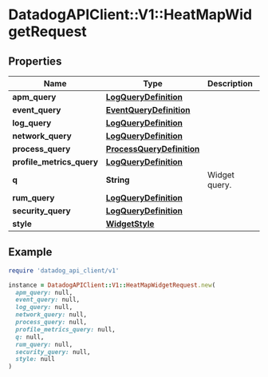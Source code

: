 # DatadogAPIClient::V1::HeatMapWidgetRequest

## Properties

| Name                      | Type                                                    | Description   | Notes      |
| ------------------------- | ------------------------------------------------------- | ------------- | ---------- |
| **apm_query**             | [**LogQueryDefinition**](LogQueryDefinition.md)         |               | [optional] |
| **event_query**           | [**EventQueryDefinition**](EventQueryDefinition.md)     |               | [optional] |
| **log_query**             | [**LogQueryDefinition**](LogQueryDefinition.md)         |               | [optional] |
| **network_query**         | [**LogQueryDefinition**](LogQueryDefinition.md)         |               | [optional] |
| **process_query**         | [**ProcessQueryDefinition**](ProcessQueryDefinition.md) |               | [optional] |
| **profile_metrics_query** | [**LogQueryDefinition**](LogQueryDefinition.md)         |               | [optional] |
| **q**                     | **String**                                              | Widget query. | [optional] |
| **rum_query**             | [**LogQueryDefinition**](LogQueryDefinition.md)         |               | [optional] |
| **security_query**        | [**LogQueryDefinition**](LogQueryDefinition.md)         |               | [optional] |
| **style**                 | [**WidgetStyle**](WidgetStyle.md)                       |               | [optional] |

## Example

```ruby
require 'datadog_api_client/v1'

instance = DatadogAPIClient::V1::HeatMapWidgetRequest.new(
  apm_query: null,
  event_query: null,
  log_query: null,
  network_query: null,
  process_query: null,
  profile_metrics_query: null,
  q: null,
  rum_query: null,
  security_query: null,
  style: null
)
```
